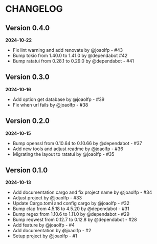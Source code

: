 # CHANGELOG

## Version 0.4.0
**2024-10-22**

- Fix lint warning and add renovate by @joaolfp - #43
- Bump tokio from 1.40.0 to 1.41.0 by @dependabot #42
- Bump ratatui from 0.28.1 to 0.29.0 by @dependabot - #41

## Version 0.3.0
**2024-10-16**

- Add option get database by @joaolfp - #39
- Fix when url fails by @joaolfp - #38

## Version 0.2.0
**2024-10-15**

- Bump openssl from 0.10.64 to 0.10.66 by @dependabot - #37
- Add new tools and adjust readme by @joaolfp - #36
- Migrating the layout to ratatui by @joaolfp - #35

## Version 0.1.0
**2024-10-13**

- Add documentation cargo and fix project name by @joaolfp - #34
- Adjust project by @joaolfp - #33
- Update Cargo.toml and config cargo by @joaolfp - #32
- Bump clap from 4.5.18 to 4.5.20 by @dependabot - #31
- Bump regex from 1.10.6 to 1.11.0 by @dependabot - #29
- Bump reqwest from 0.12.7 to 0.12.8 by @dependabot - #28
- Add feature by @joaolfp - #4
- Add documentation by @joaolfp - #2
- Setup project by @joaolfp - #1